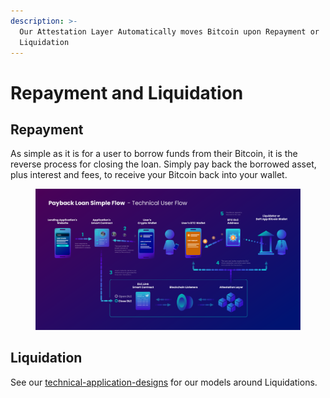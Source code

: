 ```yaml
---
description: >-
  Our Attestation Layer Automatically moves Bitcoin upon Repayment or
  Liquidation
---
```


# Repayment and Liquidation

## Repayment

As simple as it is for a user to borrow funds from their Bitcoin, it is the reverse process for closing the loan. Simply pay back the borrowed asset, plus interest and fees, to receive your Bitcoin back into your wallet.

<figure><img src="../.gitbook/assets/DLC.Link_PaybackLoanSimple_TechnicalFlow (2).png" alt=""><figcaption></figcaption></figure>

## Liquidation

See our [technical-application-designs](../architecture/technical-application-designs/ "mention") for our models around Liquidations.



